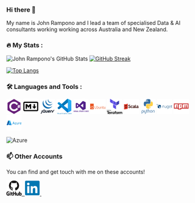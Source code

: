 ### Hi there 👋

My name is John Rampono and I lead a team of specialised Data & AI consultants working working across Australia and New Zealand.  

### :fire: My Stats :
![John Rampono's GitHub Stats](https://github-readme-stats.vercel.app/api?username=jrampono&theme=dark&show_icons=true&include_all_commits=true)
[![GitHub Streak](http://github-readme-streak-stats.herokuapp.com?user=jrampono&theme=dark)](https://git.io/streak-stats)


[![Top Langs](https://github-readme-stats.vercel.app/api/top-langs/?username=jrampono&theme=dark)](https://github.com/jrampono/github-readme-stats)

### :hammer_and_wrench: Languages and Tools :

  <a><img src="https://github.com/devicons/devicon/blob/master/icons/csharp/csharp-plain.svg" title="C#" alt="C#" width="40" height="40"/></a>
   <a><img src="https://github.com/devicons/devicon/blob/master/icons/markdown/markdown-original.svg" title="Markdown" alt="Markdown" width="40" height="40"/></a>
   <a><img src="https://github.com/devicons/devicon/blob/master/icons/jquery/jquery-original-wordmark.svg" title="JQuery" alt="JQuery" width="40" height="40"/></a>
   <a><img src="https://github.com/devicons/devicon/blob/master/icons/vscode/vscode-original-wordmark.svg" title="VSCode" alt="VsCode" width="40" height="40"/></a>
   <a><img src="https://github.com/devicons/devicon/blob/master/icons/visualstudio/visualstudio-plain-wordmark.svg" title="visualstudio" alt="visualstudio" width="40" height="40"/>
   <a><img src="https://github.com/devicons/devicon/blob/master/icons/ubuntu/ubuntu-plain-wordmark.svg" title="ubuntu" alt="ubuntu" width="40" height="40"/></a>
   <a><img src="https://github.com/devicons/devicon/blob/master/icons/terraform/terraform-original-wordmark.svg" title="terraform" alt="terraform" width="40" height="40"/></a>
   <a><img src="https://github.com/devicons/devicon/blob/master/icons/scala/scala-original-wordmark.svg" title="scala" alt="scala" width="40" height="40"/></a>
   <a><img src="https://github.com/devicons/devicon/blob/master/icons/python/python-original-wordmark.svg" title="python" alt="python" width="40" height="40"/></a>
   <a><img src="https://github.com/devicons/devicon/blob/master/icons/nuget/nuget-original-wordmark.svg" title="nuget" alt="nuget" width="40" height="40"/></a>
   <a><img src="https://github.com/devicons/devicon/blob/master/icons/npm/npm-original-wordmark.svg" title="npm" alt="npm" width="40" height="40"/></a>
   <a><img src="https://github.com/devicons/devicon/blob/master/icons/azure/azure-original-wordmark.svg" title="Azure" alt="Azure" width="40" height="40"/></a>
   

<a><img src="https://github.com/David-Summers/Azure-Design/blob/3b1e8385f813d08ff3c55b0e49c0ea1d2b602343/PNG_Azure_Grouped/Data/Data Factory.png" title="Azure" alt="Azure" width="40" height="40"/></a>
   

### 📫 Other Accounts 
You can find and get touch with me on these accounts!
<div>
  <a href="https://github.com/jrampono">
    <img src="https://github.com/devicons/devicon/blob/master/icons/github/github-original-wordmark.svg" title="GitHub" alt="Github" width="40" height="40"/>&nbsp;
  </a>
  <a href="https://www.linkedin.com/in/john-rampono">
    <img src="https://github.com/devicons/devicon/blob/master/icons/linkedin/linkedin-original.svg" title="LinkedIn" alt="LinkedIn" width="40" height="40"/>&nbsp;
  </a>
</div>

